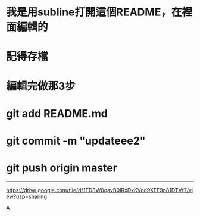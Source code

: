 # 我是用subline打開這個README，在裡面編輯的
# 記得存檔
# 編輯完做那3步 
# git add README.md
# git commit -m "updateee2"
# git push origin master


---
https://drive.google.com/file/d/1TD8W0qavB0IRxDxKVcd9XFF9n81DTVf7/view?usp=sharing


A
